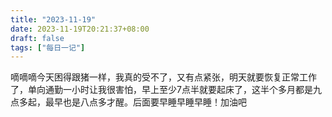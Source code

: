 ```yaml
---
title: "2023-11-19"
date: 2023-11-19T20:21:37+08:00
draft: false
tags: ["每日一记"]
---
```

嘀嘀嘀今天困得跟猪一样，我真的受不了，又有点紧张，明天就要恢复正常工作了，单向通勤一小时让我很害怕，早上至少7点半就要起床了，这半个多月都是九点多起，最早也是八点多才醒。后面要早睡早睡早睡！加油吧


